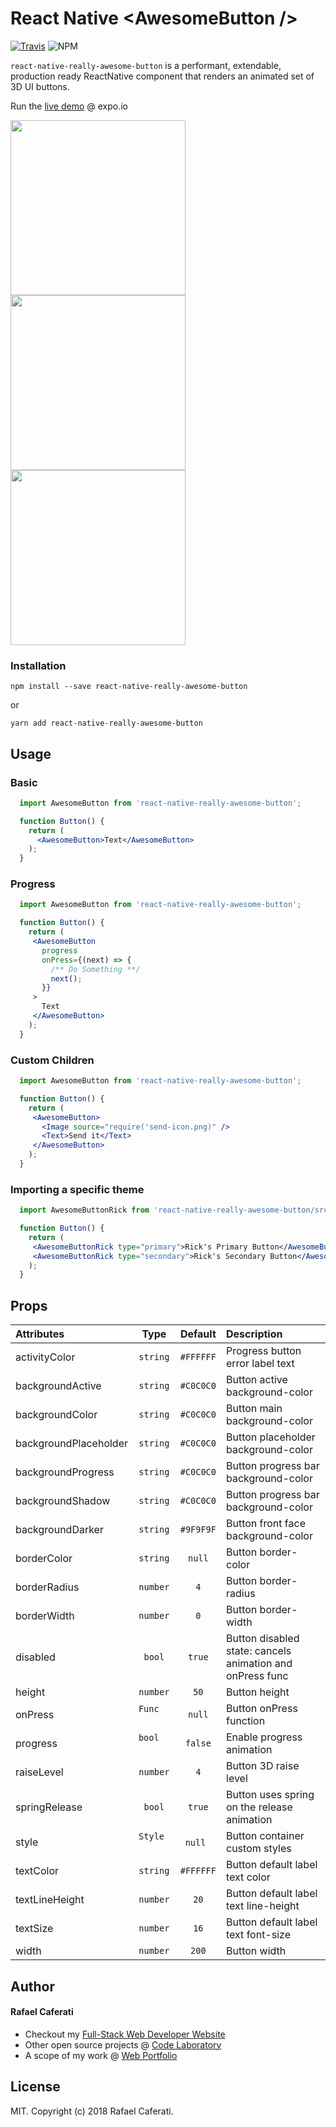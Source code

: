 # React Native &lt;AwesomeButton /&gt;

[![Travis](https://img.shields.io/travis/rcaferati/react-native-really-awesome-button/master.svg)](https://travis-ci.org/rcaferati/react-native-really-awesome-button) ![NPM](https://img.shields.io/npm/v/react-native-really-awesome-button.svg)

`react-native-really-awesome-button` is a performant, extendable, production ready ReactNative component that renders an animated set of 3D UI buttons.

Run the <a target="_blank" title="Live Demo" href="https://expo.io/@rcaferati/react-native-really-awesome-button">live demo</a> @ expo.io

<img width="280" src='https://raw.githubusercontent.com/rcaferati/react-native-really-awesome-button/master/demo/demo-button-blue-new.gif?raw=true' /><img width="280" src='https://raw.githubusercontent.com/rcaferati/react-native-really-awesome-button/master/demo/demo-button-rick.gif?raw=true' /><img width="280" src='https://raw.githubusercontent.com/rcaferati/react-native-really-awesome-button/master/demo/demo-button-cartman.gif?raw=true' />

### Installation
```
npm install --save react-native-really-awesome-button
```
or
```
yarn add react-native-really-awesome-button
```


## Usage
### Basic
```jsx
  import AwesomeButton from 'react-native-really-awesome-button';

  function Button() {
    return (
      <AwesomeButton>Text</AwesomeButton>
    );
  }
```
### Progress
```jsx
  import AwesomeButton from 'react-native-really-awesome-button';

  function Button() {
    return (
     <AwesomeButton
       progress
       onPress={(next) => {
         /** Do Something **/
         next();
       }}
     >
       Text
     </AwesomeButton>
    );
  }
```

### Custom Children
```jsx
  import AwesomeButton from 'react-native-really-awesome-button';

  function Button() {
    return (
     <AwesomeButton>
       <Image source="require('send-icon.png)" />
       <Text>Send it</Text>
     </AwesomeButton>
    );
  }
```

### Importing a specific theme
```jsx
  import AwesomeButtonRick from 'react-native-really-awesome-button/src/themes/rick';

  function Button() {
    return (
     <AwesomeButtonRick type="primary">Rick's Primary Button</AwesomeButtonRick>
     <AwesomeButtonRick type="secondary">Rick's Secondary Button</AwesomeButtonRick>
    );
  }
```

## Props

| Attributes            | Type          | Default     | Description |
| :---------            | :--:          | :-----:     | :----------- |
| activityColor         | `string`      | `#FFFFFF`   | Progress button error label text |
| backgroundActive      | `string`      | `#C0C0C0`   | Button active background-color |
| backgroundColor       | `string`      | `#C0C0C0`   | Button main background-color |
| backgroundPlaceholder | `string`      | `#C0C0C0`   | Button placeholder background-color |
| backgroundProgress    | `string`      | `#C0C0C0`   | Button progress bar background-color |
| backgroundShadow      | `string`      | `#C0C0C0`   | Button progress bar background-color |
| backgroundDarker      | `string`      | `#9F9F9F`   | Button front face background-color |
| borderColor           | `string`      | `null`      | Button border-color |
| borderRadius          | `number`      | `4`         | Button border-radius |
| borderWidth           | `number`      | `0`         | Button border-width |
| disabled              | `bool`        | `true`      | Button disabled state: cancels animation and onPress func |
| height                | `number`      | `50`        | Button height |
| onPress               | `Func`        | `null`      | Button onPress function |
| progress              | `bool`        | `false`     | Enable progress animation |
| raiseLevel            | `number`      | `4`         | Button 3D raise level |
| springRelease         | `bool`        | `true`      | Button uses spring on the release animation |
| style                 | `Style`       | `null`      | Button container custom styles |
| textColor             | `string`      | `#FFFFFF`   | Button default label text color |
| textLineHeight        | `number`      | `20`        | Button default label text line-height |
| textSize              | `number`      | `16`        | Button default label text font-size |
| width                 | `number`      | `200`       | Button width |


## Author
#### Rafael Caferati
+ Checkout my <a href="https://caferati.me" title="Full-Stack Web Developer, UI/UX Javascript Specialist" target="_blank">Full-Stack Web Developer Website</a>
+ Other open source projects @ <a title="Web Software Developer Code Laboratory" target="_blank" href="https://caferati.me/labs">Code Laboratory</a>
+ A scope of my work @ <a title="Web Software Developer Portfolio" target="_blank" href="https://caferati.me/portfolio">Web Portfolio</a>

## License

MIT. Copyright (c) 2018 Rafael Caferati.
